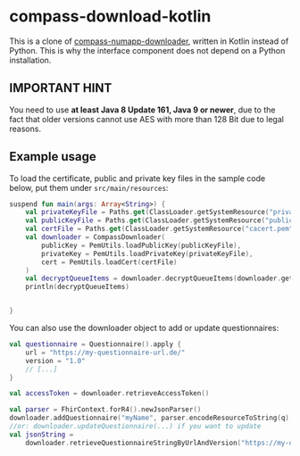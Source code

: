 # compass-download-kotlin
This is a clone of [compass-numapp-downloader](https://github.com/NUMde/compass-numapp-downloader), written in Kotlin 
instead of Python. This is why the interface component does not depend on a Python installation.

## IMPORTANT HINT
You need to use **at least Java 8 Update 161, Java 9 or newer**, due to the fact that older versions cannot use AES with
more than 128 Bit due to legal reasons.

## Example usage
To load the certificate, public and private key files in the sample code below, put them under `src/main/resources`:
```kotlin
suspend fun main(args: Array<String>) {
    val privateKeyFile = Paths.get(ClassLoader.getSystemResource("private_key.pem").toURI()).toFile()
    val publicKeyFile = Paths.get(ClassLoader.getSystemResource("public_key.pem").toURI()).toFile()
    val certFile = Paths.get(ClassLoader.getSystemResource("cacert.pem").toURI()).toFile()
    val downloader = CompassDownloader(
        publicKey = PemUtils.loadPublicKey(publicKeyFile),
        privateKey = PemUtils.loadPrivateKey(privateKeyFile),
        cert = PemUtils.loadCert(certFile)
    )
    val decryptQueueItems = downloader.decryptQueueItems(downloader.getAllQueueItems())
    println(decryptQueueItems)


}
```

You can also use the downloader object to add or update questionnaires:

```kotlin
val questionnaire = Questionnaire().apply {
    url = "https://my-questionnaire-url.de/"
    version = "1.0"
    // [...]
}

val accessToken = downloader.retrieveAccessToken()

val parser = FhirContext.forR4().newJsonParser()
downloader.addQuestionnaire("myName", parser.encodeResourceToString(q), accessToken)
//or: downloader.updateQuestionnaire(...) if you want to update
val jsonString =
    downloader.retrieveQuestionnaireStringByUrlAndVersion("https://my-questionnaire-url.de/", "1.0", accessToken)

```

